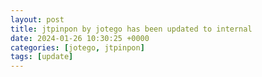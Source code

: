 ```yaml
---
layout: post
title: jtpinpon by jotego has been updated to internal
date: 2024-01-26 10:30:25 +0000
categories: [jotego, jtpinpon]
tags: [update]
---
```


